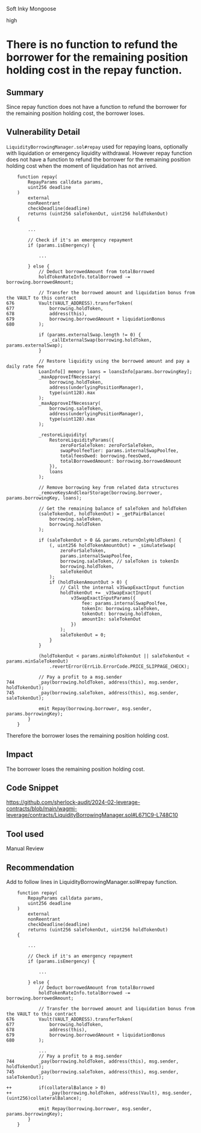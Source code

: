 Soft Inky Mongoose

high

# There is no function to refund the borrower for the remaining position holding cost in the repay function.

## Summary
Since repay function does not have a function to refund the borrower for the remaining position holding cost, the borrower loses.
## Vulnerability Detail
`LiquidityBorrowingManager.sol#repay` used for repaying loans, optionally with liquidation or emergency liquidity withdrawal.
However repay function does not have a function to refund the borrower for the remaining position holding cost when the moment of liquidation has not arrived.

```solidity
    function repay(
        RepayParams calldata params,
        uint256 deadline
    )
        external
        nonReentrant
        checkDeadline(deadline)
        returns (uint256 saleTokenOut, uint256 holdTokenOut)
    {

        ...

        // Check if it's an emergency repayment
        if (params.isEmergency) {

            ...

        } else {
            // Deduct borrowedAmount from totalBorrowed
            holdTokenRateInfo.totalBorrowed -= borrowing.borrowedAmount;

            // Transfer the borrowed amount and liquidation bonus from the VAULT to this contract
676         Vault(VAULT_ADDRESS).transferToken(
677             borrowing.holdToken,
678             address(this),
679             borrowing.borrowedAmount + liquidationBonus
680         );

            if (params.externalSwap.length != 0) {
                _callExternalSwap(borrowing.holdToken, params.externalSwap);
            }

            // Restore liquidity using the borrowed amount and pay a daily rate fee
            LoanInfo[] memory loans = loansInfo[params.borrowingKey];
            _maxApproveIfNecessary(
                borrowing.holdToken,
                address(underlyingPositionManager),
                type(uint128).max
            );
            _maxApproveIfNecessary(
                borrowing.saleToken,
                address(underlyingPositionManager),
                type(uint128).max
            );

            _restoreLiquidity(
                RestoreLiquidityParams({
                    zeroForSaleToken: zeroForSaleToken,
                    swapPoolfeeTier: params.internalSwapPoolfee,
                    totalfeesOwed: borrowing.feesOwed,
                    totalBorrowedAmount: borrowing.borrowedAmount
                }),
                loans
            );

            // Remove borrowing key from related data structures
            _removeKeysAndClearStorage(borrowing.borrower, params.borrowingKey, loans);

            // Get the remaining balance of saleToken and holdToken
            (saleTokenOut, holdTokenOut) = _getPairBalance(
                borrowing.saleToken,
                borrowing.holdToken
            );

            if (saleTokenOut > 0 && params.returnOnlyHoldToken) {
                (, uint256 holdTokenAmountOut) = _simulateSwap(
                    zeroForSaleToken,
                    params.internalSwapPoolfee,
                    borrowing.saleToken, // saleToken is tokenIn
                    borrowing.holdToken,
                    saleTokenOut
                );
                if (holdTokenAmountOut > 0) {
                    // Call the internal v3SwapExactInput function
                    holdTokenOut += _v3SwapExactInput(
                        v3SwapExactInputParams({
                            fee: params.internalSwapPoolfee,
                            tokenIn: borrowing.saleToken,
                            tokenOut: borrowing.holdToken,
                            amountIn: saleTokenOut
                        })
                    );
                    saleTokenOut = 0;
                }
            }

            (holdTokenOut < params.minHoldTokenOut || saleTokenOut < params.minSaleTokenOut)
                .revertError(ErrLib.ErrorCode.PRICE_SLIPPAGE_CHECK);

            // Pay a profit to a msg.sender
744         _pay(borrowing.holdToken, address(this), msg.sender, holdTokenOut);
745         _pay(borrowing.saleToken, address(this), msg.sender, saleTokenOut);

            emit Repay(borrowing.borrower, msg.sender, params.borrowingKey);
        }
    }
```

Therefore the borrower loses the remaining position holding cost.
## Impact
The borrower loses the remaining position holding cost.
## Code Snippet
https://github.com/sherlock-audit/2024-02-leverage-contracts/blob/main/wagmi-leverage/contracts/LiquidityBorrowingManager.sol#L671C9-L748C10
## Tool used

Manual Review

## Recommendation
Add to follow lines in LiquidityBorrowingManager.sol#repay function.

```solidity
    function repay(
        RepayParams calldata params,
        uint256 deadline
    )
        external
        nonReentrant
        checkDeadline(deadline)
        returns (uint256 saleTokenOut, uint256 holdTokenOut)
    {

        ...

        // Check if it's an emergency repayment
        if (params.isEmergency) {

            ...

        } else {
            // Deduct borrowedAmount from totalBorrowed
            holdTokenRateInfo.totalBorrowed -= borrowing.borrowedAmount;

            // Transfer the borrowed amount and liquidation bonus from the VAULT to this contract
676         Vault(VAULT_ADDRESS).transferToken(
677             borrowing.holdToken,
678             address(this),
679             borrowing.borrowedAmount + liquidationBonus
680         );

            ...
            // Pay a profit to a msg.sender
744         _pay(borrowing.holdToken, address(this), msg.sender, holdTokenOut);
745         _pay(borrowing.saleToken, address(this), msg.sender, saleTokenOut);

++          if(collateralBalance > 0)
++              _pay(borrowing.holdToken, address(Vault), msg.sender, (uint256)collateralBalance);

            emit Repay(borrowing.borrower, msg.sender, params.borrowingKey);
        }
    }
```